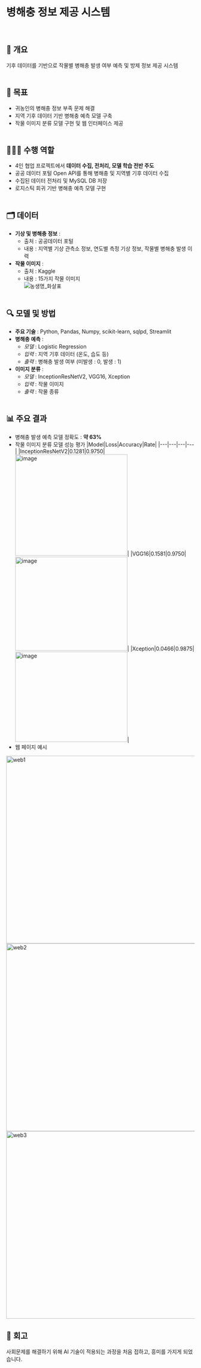 # 병해충 정보 제공 시스템
<br>

## 💬 개요
기후 데이터를 기반으로 작물별 병해충 발생 여부 예측 및 방제 정보 제공 시스템
<br><br>

## 📌 목표
- 귀농인의 병해충 정보 부족 문제 해결
- 지역 기후 데이터 기반 병해충 예측 모델 구축
- 작물 이미지 분류 모델 구현 및 웹 인터페이스 제공
<br><br>

## 🙋🏻‍♀️ 수행 역할
- 4인 협업 프로젝트에서 **데이터 수집, 전처리, 모델 학습 전반 주도**
- 공공 데이터 포털 Open API를 통해 병해충 및 지역별 기후 데이터 수집
- 수집된 데이터 전처리 및 MySQL DB 저장
- 로지스틱 회귀 기반 병해충 예측 모델 구현
<br><br>

## 🗂️ 데이터
- **기상 및 병해충 정보** :
  - 출처 : 공공데이터 포털
  - 내용 : 지역별 기상 관측소 정보, 연도별 측정 기상 정보, 작물별 병해충 발생 이력
- **작물 이미지** :
  - 출처 : Kaggle
  - 내용 : 15가지 작물 이미지<br>
![농생명_화살표](https://github.com/user-attachments/assets/a8341a62-2868-4ce7-937c-6ff240abbb2e)
<br><br>

## 🔍 모델 및 방법
- **주요 기술** : Python, Pandas, Numpy, scikit-learn, sqlpd, Streamlit
- **병해충 예측** :
  - *모델* : Logistic Regression
  - *입력* : 지역 기후 데이터 (온도, 습도 등)
  - *출력* : 병해충 발생 여부 (미발생 : 0, 발생 : 1)
- **이미지 분류** :
  - *모델* : InceptionResNetV2, VGG16, Xception
  - *입력* : 작물 이미지
  - *출력* : 작물 종류
<br><br>

## 📊 주요 결과
- 병해충 발생 예측 모델 정확도 : **약 63%**
- 작물 이미지 분류 모델 성능 평가
  |Model|Loss|Accuracy|Rate|
  |---|---|---|---|
  |InceptionResNetV2|0.1281|0.9750|<img width="300" height="270" alt="image" src="https://github.com/user-attachments/assets/7a4ace4f-c0b0-42ea-b721-97a7cb650d30" />|
  |VGG16|0.1581|0.9750|<img width="300" height="250" alt="image" src="https://github.com/user-attachments/assets/e434b155-195b-441e-9790-eeb59212a417" />|
  |Xception|0.0466|0.9875|<img width="300" height="240" alt="image" src="https://github.com/user-attachments/assets/115c3eb4-5332-4b87-892b-6cb736ff92d3" />|
- 웹 페이지 예시
<img width="700" height="500" alt="web1" src="https://github.com/user-attachments/assets/780c249e-92ce-4c88-b6c3-aed351f7c7d1" />
<img width="700" height="500" alt="web2" src="https://github.com/user-attachments/assets/9ac88351-7e27-41dd-9fa1-efc71030d977" />
<img width="700" height="500" alt="web3" src="https://github.com/user-attachments/assets/64516891-291e-483e-beab-1d9914efa734" />


## 🔁 회고
사회문제를 해결하기 위해 AI 기술이 적용되는 과정을 처음 접하고, 흥미를 가지게 되었습니다.

